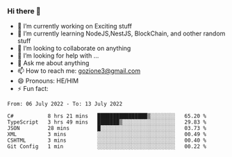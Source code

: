 ### Hi there 👋

<!--
**charlieScript/charlieScript** is a ✨ _special_ ✨ repository because its `README.md` (this file) appears on your GitHub profile.

Here are some ideas to get you started: -->

- 🔭 I’m currently working on Exciting stuff
- 🌱 I’m currently learning NodeJS,NestJS, BlockChain, and oother random stuff
- 👯 I’m looking to collaborate on anything
- 🤔 I’m looking for help with ...
- 💬 Ask me about anything
- 📫 How to reach me: gozione3@gmail.com
- 😄 Pronouns: HE/HIM
- ⚡ Fun fact: 
<!--START_SECTION:waka-->

```text
From: 06 July 2022 - To: 13 July 2022

C#           8 hrs 21 mins   ████████████████▒░░░░░░░░   65.20 %
TypeScript   3 hrs 49 mins   ███████▒░░░░░░░░░░░░░░░░░   29.83 %
JSON         28 mins         █░░░░░░░░░░░░░░░░░░░░░░░░   03.73 %
XML          3 mins          ░░░░░░░░░░░░░░░░░░░░░░░░░   00.49 %
CSHTML       3 mins          ░░░░░░░░░░░░░░░░░░░░░░░░░   00.40 %
Git Config   1 min           ░░░░░░░░░░░░░░░░░░░░░░░░░   00.22 %
```

<!--END_SECTION:waka-->
